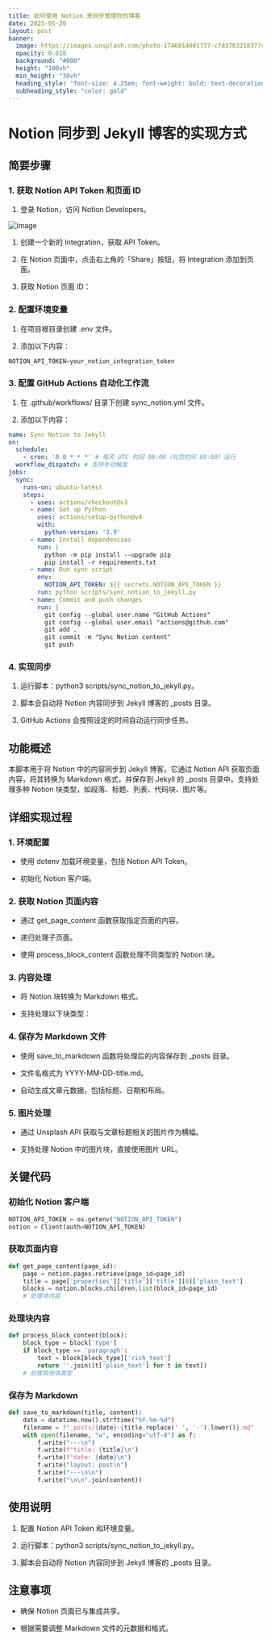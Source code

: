 ```yaml
---
title: 如何使用 Notion 来同步管理你的博客
date: 2025-05-20
layout: post
banner:
  image: https://images.unsplash.com/photo-1746014601737-cf8376321837?crop=entropy&cs=tinysrgb&fit=max&fm=jpg&ixid=M3w2OTIwMzJ8MHwxfHJhbmRvbXx8fHx8fHx8fDE3NDc3MTUxNzF8&ixlib=rb-4.1.0&q=80&w=1080
  opacity: 0.618
  background: "#000"
  height: "100vh"
  min_height: "38vh"
  heading_style: "font-size: 4.25em; font-weight: bold; text-decoration: underline"
  subheading_style: "color: gold"
---
```


# Notion 同步到 Jekyll 博客的实现方式

## 简要步骤

### 1. 获取 Notion API Token 和页面 ID

1. 登录 Notion，访问 Notion Developers。

![image](https://prod-files-secure.s3.us-west-2.amazonaws.com/a7a0cc5a-89b9-4cda-8686-1fba0ca52f40/d19c1afe-dea5-4312-9333-786b0ba83054/image.png?X-Amz-Algorithm=AWS4-HMAC-SHA256&X-Amz-Content-Sha256=UNSIGNED-PAYLOAD&X-Amz-Credential=ASIAZI2LB466RQLFGS3B%2F20250520%2Fus-west-2%2Fs3%2Faws4_request&X-Amz-Date=20250520T042608Z&X-Amz-Expires=3600&X-Amz-Security-Token=IQoJb3JpZ2luX2VjEOT%2F%2F%2F%2F%2F%2F%2F%2F%2F%2FwEaCXVzLXdlc3QtMiJHMEUCIQDKWD2RpAVBsu1a75qGxk55g0RZd%2BsLWYAAeYZwZXrCVQIgfB9a7a6QZgmp58za%2BdUfV0mZ%2Braq0JYto49aB4a24zMqiAQInf%2F%2F%2F%2F%2F%2F%2F%2F%2F%2FARAAGgw2Mzc0MjMxODM4MDUiDFds6Nl5TOxaQocUIircA7Kr%2FU%2Fjt22%2BVpkP9G9PGOUgP%2FHd%2B3INeEZibsUXu3UsK6ZQ8%2FewqflWcU8yIC1imdnIyFgSG3PkM%2BXn6SpHZJV4NPxwCTdO%2FRB%2F663KjyykZi5mgPNjX%2FC07Fc4q3YYouYfnPng1ScnOk5wtwgD81eD5D4zeoPw6Y0%2FhMheIN1yQi6MDyU0RHMcTvSosOCkAd9Pnj7BJINjExfn4GLCCkFO2nKFqCrnkQaQG6TU%2BpmVBQ%2BONI1KTbmdBjbgEPqWuuv%2FCZ8tabR0siK4s3nZTg8cmy4J2mKA%2BJU9a7INLaVSv1wWl3Xq2oQIlwgwiLOZLvoaF54L0O%2BEeKYRXUE0r0QwLn7nSUDaRyRfN4nxnAdV74%2B%2B27ubPnOQH42eGDXg%2FhIr7zhC80A9zzKlz0ZT0LPWYprhmb9oN88CvN1OunaAn%2BziDX9X6HCruXq4RkQWflVN%2BaZwvFMRrXAbxn8E804T8%2Frs1ADKUnj2Q2Lwm6K7zo4BYw8FODnKwvj6dDalbEikqq7K0V8RiSv%2FIHUKIDBLS7paT8Fq%2BF63Mtu0qPnry8ENBVBqGtTdDwSXwvx6BzTzO5Rqc4hyoKNdoUa%2BwO6S43oBILSw2yO%2BZOxcXh4VMDB51pWRvrIX0x3%2BMJv6r8EGOqUBCnAcV2%2B8Ub9midzB3dR0FVVwd3mk6J1Qjcf0Qo80SBuqQgCUdGwkfuO%2B7Y4OgAuwJyZXq6KBfCtKkhg4AruAU12sYbxDnIsfRvMoeT6KEI6Fi3CtY2YhxidC%2FO4b2ArOyhV7D69fw9fsJJFWRM74EMKvtzcuUMUu550dG8KUtj576dfLEBbyiLQ8U2D4LrsouyCScgSZpklnHQkKkpBsCvCX%2Brge&X-Amz-Signature=c16da62ad209b744c7ed4911395f47683c91b8859a70b8abeb8a1ef0cfe12867&X-Amz-SignedHeaders=host&x-id=GetObject)

1. 创建一个新的 Integration，获取 API Token。

1. 在 Notion 页面中，点击右上角的「Share」按钮，将 Integration 添加到页面。

1. 获取 Notion 页面 ID：


### 2. 配置环境变量

1. 在项目根目录创建 .env 文件。

1. 添加以下内容：

```javascript
NOTION_API_TOKEN=your_notion_integration_token
```

### 3. 配置 GitHub Actions 自动化工作流

1. 在 .github/workflows/ 目录下创建 sync_notion.yml 文件。

1. 添加以下内容：

```yaml
name: Sync Notion to Jekyll
on:
  schedule:
    - cron: '0 0 * * *' # 每天 UTC 时间 00:00（北京时间 08:00）运行
  workflow_dispatch: # 支持手动触发
jobs:
  sync:
    runs-on: ubuntu-latest
    steps:
      - uses: actions/checkout@v3
      - name: Set up Python
        uses: actions/setup-python@v4
        with:
          python-version: '3.9'
      - name: Install dependencies
        run: |
          python -m pip install --upgrade pip
          pip install -r requirements.txt
      - name: Run sync script
        env:
          NOTION_API_TOKEN: ${{ secrets.NOTION_API_TOKEN }}
        run: python scripts/sync_notion_to_jekyll.py
      - name: Commit and push changes
        run: |
          git config --global user.name "GitHub Actions"
          git config --global user.email "actions@github.com"
          git add .
          git commit -m "Sync Notion content"
          git push
```

### 4. 实现同步

1. 运行脚本：python3 scripts/sync_notion_to_jekyll.py。

1. 脚本会自动将 Notion 内容同步到 Jekyll 博客的 _posts 目录。

1. GitHub Actions 会按照设定的时间自动运行同步任务。

## 功能概述

本脚本用于将 Notion 中的内容同步到 Jekyll 博客。它通过 Notion API 获取页面内容，将其转换为 Markdown 格式，并保存到 Jekyll 的 _posts 目录中。支持处理多种 Notion 块类型，如段落、标题、列表、代码块、图片等。

## 详细实现过程

### 1. 环境配置

- 使用 dotenv 加载环境变量，包括 Notion API Token。

- 初始化 Notion 客户端。

### 2. 获取 Notion 页面内容

- 通过 get_page_content 函数获取指定页面的内容。

- 递归处理子页面。

- 使用 process_block_content 函数处理不同类型的 Notion 块。

### 3. 内容处理

- 将 Notion 块转换为 Markdown 格式。

- 支持处理以下块类型：


### 4. 保存为 Markdown 文件

- 使用 save_to_markdown 函数将处理后的内容保存到 _posts 目录。

- 文件名格式为 YYYY-MM-DD-title.md。

- 自动生成文章元数据，包括标题、日期和布局。

### 5. 图片处理

- 通过 Unsplash API 获取与文章标题相关的图片作为横幅。

- 支持处理 Notion 中的图片块，直接使用图片 URL。

## 关键代码

### 初始化 Notion 客户端

```python
NOTION_API_TOKEN = os.getenv("NOTION_API_TOKEN")
notion = Client(auth=NOTION_API_TOKEN)
```

### 获取页面内容

```python
def get_page_content(page_id):
    page = notion.pages.retrieve(page_id=page_id)
    title = page['properties']['title']['title'][0]['plain_text']
    blocks = notion.blocks.children.list(block_id=page_id)
    # 处理块内容
```

### 处理块内容

```python
def process_block_content(block):
    block_type = block['type']
    if block_type == 'paragraph':
        text = block[block_type]['rich_text']
        return ''.join([t['plain_text'] for t in text])
    # 处理其他块类型
```

### 保存为 Markdown

```python
def save_to_markdown(title, content):
    date = datetime.now().strftime("%Y-%m-%d")
    filename = f"_posts/{date}-{title.replace(' ', '-').lower()}.md"
    with open(filename, "w", encoding="utf-8") as f:
        f.write("---\n")
        f.write(f"title: {title}\n")
        f.write(f"date: {date}\n")
        f.write("layout: post\n")
        f.write("---\n\n")
        f.write("\n\n".join(content))
```

## 使用说明

1. 配置 Notion API Token 和环境变量。

1. 运行脚本：python3 scripts/sync_notion_to_jekyll.py。

1. 脚本会自动将 Notion 内容同步到 Jekyll 博客的 _posts 目录。

## 注意事项

- 确保 Notion 页面已与集成共享。

- 根据需要调整 Markdown 文件的元数据和格式。